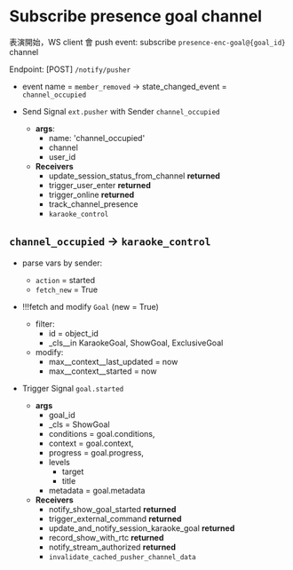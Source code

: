 # Subscribe presence goal channel

表演開始，WS client 會 push event: subscribe `presence-enc-goal@{goal_id}` channel

Endpoint: [POST] `/notify/pusher`

- event name = `member_removed`
  -> state_changed_event = `channel_occupied`

- Send Signal `ext.pusher` with Sender `channel_occupied`
  - **args**:
    - name: 'channel_occupied'
    - channel
    - user_id
  - **Receivers**
    - update_session_status_from_channel **returned**
    - trigger_user_enter **returned**
    - trigger_online **returned**
    - track_channel_presence
    - `karaoke_control`

## `channel_occupied` -> `karaoke_control`

- parse vars by sender:
  - `action`    = started
  - `fetch_new` = True

- !!!fetch and modify `Goal` (new = True)
  - filter:
    - id = object_id
    - _cls__in KaraokeGoal, ShowGoal, ExclusiveGoal
  - modify:
    - max__context__last_updated = now
    - max__context__started      = now

- Trigger Signal `goal.started`
  - **args**
    - goal_id
    - _cls       = ShowGoal
    - conditions = goal.conditions,
    - context    = goal.context,
    - progress   = goal.progress,
    - levels
      - target
      - title
    - metadata = goal.metadata
  - **Receivers**
    - notify_show_goal_started **returned**
    - trigger_external_command **returned**
    - update_and_notify_session_karaoke_goal **returned**
    - record_show_with_rtc **returned**
    - notify_stream_authorized **returned**
    - `invalidate_cached_pusher_channel_data`
